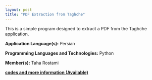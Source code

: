 ```yaml
---
layout: post
title: "PDF Extraction from Taghche"
---
```


This is a simple program designed to extract a PDF from the Taghche application.


**Application Language(s):** Persian

**Programming Languages and Technologies:** Python

**Member(s):** Taha Rostami

**[codes and more information (Available)](https://gist.github.com/TahaRostami/d25685497d1e8c7e1ef066235c59af3c)**
